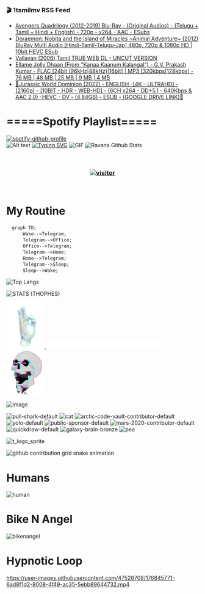 ### 🎬 1tamilmv RSS Feed

<!-- BLOG-POST-LIST:START -->
- [Avengers Quadrilogy &lpar;2012-2019&rpar; Blu-Ray - &lpar;Original Audios&rpar; - &lpar;Telugu + Tamil + Hindi + English&rpar; - 720p - x264 - AAC - ESubs](https://www.1tamilmv.click/index.php?/forums/topic/166236-avengers-quadrilogy-2012-2019-blu-ray-original-audios-telugu-tamil-hindi-english-720p-x264-aac-esubs/&do=findComment&comment=331854)
- [Doraemon: Nobita and the Island of Miracles ~Animal Adventure~ &lpar;2012&rpar; BluRay Multi Audio [Hindi-Tamil-Telugu-Jap] 480p, 720p &amp; 1080p HD | 10bit HEVC ESub](https://www.1tamilmv.click/index.php?/forums/topic/166235-doraemon-nobita-and-the-island-of-miracles-~animal-adventure~-2012-bluray-multi-audio-hindi-tamil-telugu-jap-480p-720p-1080p-hd-10bit-hevc-esub/&do=findComment&comment=331853)
- [Vallavan &lpar;2006&rpar; Tamil TRUE WEB DL - UNCUT VERSION](https://www.1tamilmv.click/index.php?/forums/topic/166234-vallavan-2006-tamil-true-web-dl-uncut-version/&do=findComment&comment=331852)
- [Ellame Jolly Dhaan &lpar;From &quot;Kanaa Kaanum Kalangal&quot;&rpar; - G.V. Prakash Kumar - FLAC [24bit &lpar;96kHz|48kHz&rpar;|16bit]  | MP3 [320kbps|128kbps] - 76 MB | 48 MB | 25 MB | 9 MB | 4 MB](https://www.1tamilmv.click/index.php?/forums/topic/166233-ellame-jolly-dhaan-from-kanaa-kaanum-kalangal-gv-prakash-kumar-flac-24bit-96khz48khz16bit-mp3-320kbps128kbps-76-mb-48-mb-25-mb-9-mb-4-mb/&do=findComment&comment=331851)
- [🔰Jurassic World Dominion &lpar;2022&rpar; - ENGLISH -[4K - ULTRAHD] - &lpar;2160p&rpar; - [10BIT - HDR - WEB-HD] - &lpar;6CH x264 - DD+5.1 - 640Kbps &amp; AAC 2.0&rpar; -HEVC - DV - &lpar;4.84GB&rpar; - ESUB - &lpar;GOOGLE DRIVE LINK&rpar;🔰](https://www.1tamilmv.click/index.php?/forums/topic/166232-%F0%9F%94%B0jurassic-world-dominion-2022-english-4k-ultrahd-2160p-10bit-hdr-web-hd-6ch-x264-dd51-640kbps-aac-20-hevc-dv-484gb-esub-google-drive-link%F0%9F%94%B0/&do=findComment&comment=331850)
<!-- BLOG-POST-LIST:END -->

# =====Spotify Playlist=====
[![spotify-github-profile](https://spotify-github-profile.vercel.app/api/view?uid=31rfzgmuvvewegdlxvlev4ynz4vu&cover_image=true&theme=default&bar_color=53b14f&bar_color_cover=true)](https://ravana69.github.io/rss)
</br>
![Alt text](https://spotify-recently-played-readme.vercel.app/api?user=31rfzgmuvvewegdlxvlev4ynz4vu)
[![Typing SVG](https://readme-typing-svg.herokuapp.com?color=%2336BCF7&center=true&vCenter=true&multiline=true&height=81&lines=I+AM+RAVANA;CONTACT+ME+ON+TELEGRAM%3A+%40R4V4N4)](https://git.io/typing-svg)
<img align="centre" height="400px" width="490px" alt="GIF" src="https://github.com/ravana69/ravana69/blob/master/rvm.gif" />
![Ravana Github Stats](https://github-readme-stats.vercel.app/api?username=ravana69&&show_icons=true&theme=radical)

<br />
<h3 align="center"> <a href="https://t.me/r4v4n4"><img src="https://profile-counter.glitch.me/ravana69/count.svg" alt="visitor" width="600"></a> </h3>
</br>

<H1>My Routine</H1>

```mermaid
  graph TD;
      Wake-->Telegram;
      Telegram-->Office;
      Office-->Telegram;
      Telegram-->Home;
      Home-->Telegram;
      Telegram-->Sleep;
      Sleep-->Wake;
```
![Top Langs](https://github-readme-stats.vercel.app/api/top-langs/?username=ravana69&&show_icons=true&theme=radical)

![STATS (THOPHES)](https://github-profile-trophy.vercel.app/?username=ravana69&theme=gruvbox&margin-w=10&margin-h=15&column=8)
<br />
<p align="left">
    <a href="#">
        <img width="20%" src="./assets/images/hand.gif" alt="" />
    </a>
    <a href="#">
        <img width="59%" src="./assets/images/spacer.png" alt="" >
    </a>
    <a href="#">
        <img width="20%" src="./assets/images/skull.gif" alt="" />
    </a>
</p>


![image](https://user-images.githubusercontent.com/47528708/175298537-0623dc00-7b1a-4ec1-b5b1-71768763a234.png)

<img width="148" alt="pull-shark-default" src="https://user-images.githubusercontent.com/47528708/176419715-70981865-4dc6-489a-8a1a-06842db67b15.gif"> <img width="148" alt="cat" src="https://user-images.githubusercontent.com/47528708/179149594-60701d0e-e626-415f-9958-80736351eadd.gif"> <img width="148" alt="arctic-code-vault-contributor-default" src="https://user-images.githubusercontent.com/47528708/175267501-e1fbbb8f-c2b2-4882-b865-2ac4debef26c.png"> <img width="148" alt="yolo-default" src="https://user-images.githubusercontent.com/47528708/175267654-281a1880-1129-4b7b-bf2f-de5dd2bc5afa.png"> <img width="148" alt="public-sponsor-default" src="https://user-images.githubusercontent.com/47528708/175268448-2e78cc75-fb25-4d76-bd22-7df520446b45.png"> <img width="148" alt="mars-2020-contributor-default" src="https://user-images.githubusercontent.com/47528708/175268475-de6d987a-3be9-4353-86a5-23b422559355.png"> <img width="148" alt="quickdraw-default" src="https://user-images.githubusercontent.com/47528708/179148665-33e7c2c8-5d95-413e-8b25-6862820a5fe7.png"> <img width="148" alt="galaxy-brain-bronze" src="https://user-images.githubusercontent.com/47528708/176419717-e2fdca8b-0fdc-47dd-9511-a7ff52178a33.gif"> <img width="148" alt="pea" src="https://user-images.githubusercontent.com/47528708/179149608-800ce6e1-7d24-4bfe-8e84-5628e6d5497d.gif">

![t_logo_sprite](https://user-images.githubusercontent.com/47528708/175293007-21ff1792-1fca-4be3-bcae-12fdc3aa414f.svg)

![github contribution grid snake animation](https://raw.githubusercontent.com/ravana69/ravana69/output/github-contribution-grid-snake-dark.svg#gh-dark-mode-only)

# Humans
<img width="170" alt="human" src="https://user-images.githubusercontent.com/47528708/176413829-c142d478-1c96-4c3c-a2a4-2dd35374c335.gif">

# Bike N Angel
<img width="170" alt="bikenangel" src="https://user-images.githubusercontent.com/47528708/176616968-3a44f91e-8016-477c-9bb5-c4689a1adbee.gif">

# Hypnotic Loop

https://user-images.githubusercontent.com/47528708/176845771-6ad8f1d2-8008-4f49-ac35-5ebb89644732.mp4

